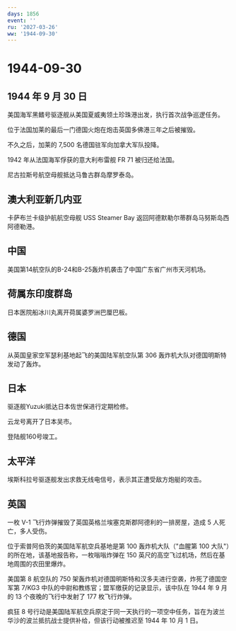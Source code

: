 ```yaml
---
days: 1856
event: ''
ru: '2027-03-26'
ww: '1944-09-30'
---
```


# 1944-09-30

## 1944 年 9 月 30 日

美国海军黑鳍号驱逐舰从美国夏威夷领土珍珠港出发，执行首次战争巡逻任务。

位于法国加莱的最后一门德国火炮在炮击英国多佛港三年之后被摧毁。

不久之后，加莱的 7,500 名德国驻军向加拿大军队投降。

1942 年从法国海军俘获的意大利布雷舰 FR 71 被归还给法国。

尼古拉斯号航空母舰抵达马鲁古群岛摩罗泰岛。

## 澳大利亚新几内亚

卡萨布兰卡级护航航空母舰 USS Steamer Bay
返回阿德默勒尔蒂群岛马努斯岛西阿德勒港。

## 中国

美国第14航空队的B-24和B-25轰炸机袭击了中国广东省广州市天河机场。

## 荷属东印度群岛

日本医院船冰川丸离开荷属婆罗洲巴厘巴板。

## 德国

从英国皇家空军瑟利基地起飞的美国陆军航空队第 306
轰炸机大队对德国明斯特发动了轰炸。

## 日本

驱逐舰Yuzuki抵达日本佐世保进行定期检修。

云龙号离开了日本吴市。

登陆舰160号竣工。

## 太平洋

埃斯科拉号驱逐舰发出求救无线电信号，表示其正遭受敌方炮艇的攻击。

## 英国

一枚 V-1 飞行炸弹摧毁了英国英格兰埃塞克斯郡阿德利的一排房屋，造成 5
人死亡，多人受伤。

位于索普阿伯茨的美国陆军航空兵基地是第 100 轰炸机大队（"血腥第 100
大队"）的所在地，该基地报告称，一枚嗡嗡炸弹在 150
英尺的高空飞过机场，然后在基地周围的农田里爆炸。

美国第 8 航空队的 750
架轰炸机对德国明斯特和汉多夫进行空袭，炸死了德国空军第 7/KG3
中队的中尉和教练官；盟军缴获的记录显示，该中队在 1944 年 9 月的 13
个夜晚的飞行中发射了 177 枚飞行炸弹。

疯狂 8
号行动是美国陆军航空兵原定于同一天执行的一项空中任务，旨在为波兰华沙的波兰抵抗战士提供补给，但该行动被推迟至
1944 年 10 月 1 日。